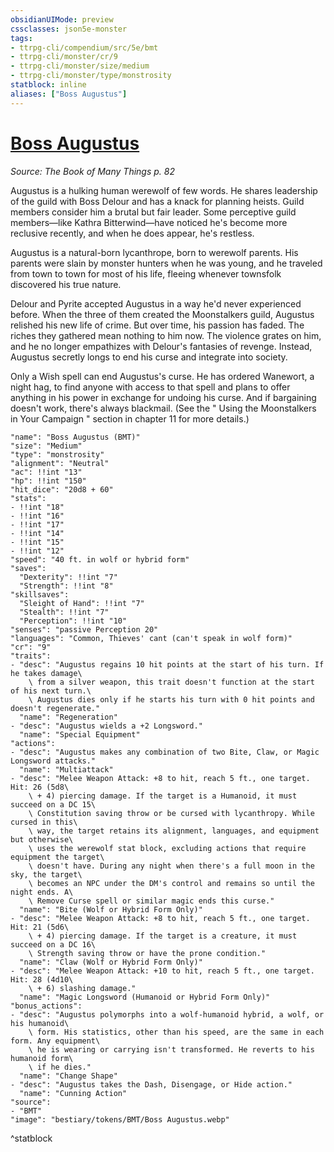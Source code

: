 ```yaml
---
obsidianUIMode: preview
cssclasses: json5e-monster
tags:
- ttrpg-cli/compendium/src/5e/bmt
- ttrpg-cli/monster/cr/9
- ttrpg-cli/monster/size/medium
- ttrpg-cli/monster/type/monstrosity
statblock: inline
aliases: ["Boss Augustus"]
---
```

# [Boss Augustus](3-Compendium\CLI\bestiary\monstrosity/boss-augustus-bmt.md)
*Source: The Book of Many Things p. 82*  

Augustus is a hulking human werewolf of few words. He shares leadership of the guild with Boss Delour and has a knack for planning heists. Guild members consider him a brutal but fair leader. Some perceptive guild members—like Kathra Bitterwind—have noticed he's become more reclusive recently, and when he does appear, he's restless.

Augustus is a natural-born lycanthrope, born to werewolf parents. His parents were slain by monster hunters when he was young, and he traveled from town to town for most of his life, fleeing whenever townsfolk discovered his true nature.

Delour and Pyrite accepted Augustus in a way he'd never experienced before. When the three of them created the Moonstalkers guild, Augustus relished his new life of crime. But over time, his passion has faded. The riches they gathered mean nothing to him now. The violence grates on him, and he no longer empathizes with Delour's fantasies of revenge. Instead, Augustus secretly longs to end his curse and integrate into society.

Only a Wish spell can end Augustus's curse. He has ordered Wanewort, a night hag, to find anyone with access to that spell and plans to offer anything in his power in exchange for undoing his curse. And if bargaining doesn't work, there's always blackmail. (See the " Using the Moonstalkers in Your Campaign " section in chapter 11 for more details.)

```statblock
"name": "Boss Augustus (BMT)"
"size": "Medium"
"type": "monstrosity"
"alignment": "Neutral"
"ac": !!int "13"
"hp": !!int "150"
"hit_dice": "20d8 + 60"
"stats":
- !!int "18"
- !!int "16"
- !!int "17"
- !!int "14"
- !!int "15"
- !!int "12"
"speed": "40 ft. in wolf or hybrid form"
"saves":
  "Dexterity": !!int "7"
  "Strength": !!int "8"
"skillsaves":
  "Sleight of Hand": !!int "7"
  "Stealth": !!int "7"
  "Perception": !!int "10"
"senses": "passive Perception 20"
"languages": "Common, Thieves' cant (can't speak in wolf form)"
"cr": "9"
"traits":
- "desc": "Augustus regains 10 hit points at the start of his turn. If he takes damage\
    \ from a silver weapon, this trait doesn't function at the start of his next turn.\
    \ Augustus dies only if he starts his turn with 0 hit points and doesn't regenerate."
  "name": "Regeneration"
- "desc": "Augustus wields a +2 Longsword."
  "name": "Special Equipment"
"actions":
- "desc": "Augustus makes any combination of two Bite, Claw, or Magic Longsword attacks."
  "name": "Multiattack"
- "desc": "Melee Weapon Attack: +8 to hit, reach 5 ft., one target. Hit: 26 (5d8\
    \ + 4) piercing damage. If the target is a Humanoid, it must succeed on a DC 15\
    \ Constitution saving throw or be cursed with lycanthropy. While cursed in this\
    \ way, the target retains its alignment, languages, and equipment but otherwise\
    \ uses the werewolf stat block, excluding actions that require equipment the target\
    \ doesn't have. During any night when there's a full moon in the sky, the target\
    \ becomes an NPC under the DM's control and remains so until the night ends. A\
    \ Remove Curse spell or similar magic ends this curse."
  "name": "Bite (Wolf or Hybrid Form Only)"
- "desc": "Melee Weapon Attack: +8 to hit, reach 5 ft., one target. Hit: 21 (5d6\
    \ + 4) piercing damage. If the target is a creature, it must succeed on a DC 16\
    \ Strength saving throw or have the prone condition."
  "name": "Claw (Wolf or Hybrid Form Only)"
- "desc": "Melee Weapon Attack: +10 to hit, reach 5 ft., one target. Hit: 28 (4d10\
    \ + 6) slashing damage."
  "name": "Magic Longsword (Humanoid or Hybrid Form Only)"
"bonus_actions":
- "desc": "Augustus polymorphs into a wolf-humanoid hybrid, a wolf, or his humanoid\
    \ form. His statistics, other than his speed, are the same in each form. Any equipment\
    \ he is wearing or carrying isn't transformed. He reverts to his humanoid form\
    \ if he dies."
  "name": "Change Shape"
- "desc": "Augustus takes the Dash, Disengage, or Hide action."
  "name": "Cunning Action"
"source":
- "BMT"
"image": "bestiary/tokens/BMT/Boss Augustus.webp"
```
^statblock